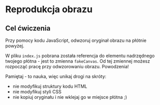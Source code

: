 # Reprodukcja obrazu

## Cel ćwiczenia

Przy pomocy kodu JavaScript, odwzoruj oryginał obrazu na płótnie powyżej.

W pliku `index.js` pobrana została referencja do elementu nadrzędnego twojego płótna - jest to zmienna `fakeCanvas`. Od tej zmiennej możesz rozpocząć pracę przy odwzorowaniu obrazu. Powodzenia!

Pamiętaj - to nauka, więc unikaj drogi na skróty:

* nie modyfikuj struktury kodu HTML
* nie modyfikuj styli CSS
* nie kopiuj oryginału i nie wklejaj go w miejsce płótna ;)
